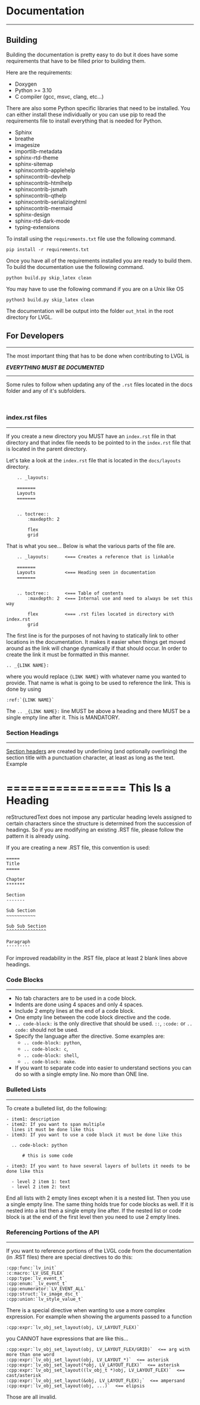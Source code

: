 # Documentation

----------------------------------------------

## Building

Building the documentation is pretty easy to do but it does have some requirements
that have to be filled prior to building them.

Here are the requirements:

* Doxygen
* Python >= 3.10
* C compiler (gcc, msvc, clang, etc...)


There are also some Python specific libraries that need to be installed.
You can either install these individually or you can use pip to read the requirements
file to install everything that is needed for Python.

* Sphinx
* breathe
* imagesize
* importlib-metadata
* sphinx-rtd-theme
* sphinx-sitemap
* sphinxcontrib-applehelp
* sphinxcontrib-devhelp
* sphinxcontrib-htmlhelp
* sphinxcontrib-jsmath
* sphinxcontrib-qthelp
* sphinxcontrib-serializinghtml
* sphinxcontrib-mermaid
* sphinx-design
* sphinx-rtd-dark-mode
* typing-extensions

To install using the `requirements.txt` file use the following command.

    pip install -r requirements.txt


Once you have all of the requirements installed you are ready to build them.
To build the documentation use the following command.

    python build.py skip_latex clean

You may have to use the following command if you are on a Unix like OS

    python3 build.py skip_latex clean

The documentation will be output into the folder `out_html` in the root directory
for LVGL.

## For Developers

---------------------------------------

The most important thing that has to be done when contributing to LVGL is


***EVERYTHING MUST BE DOCUMENTED***

--------------------------------------

Some rules to follow when updating any of the `.rst` files located in the docs
folder and any of it's subfolders.

<br/>

### index.rst files

--------------------------

If you create a new directory you MUST have an `index.rst` file in that directory
and that index file needs to be pointed to in the `index.rst` file that is located
in the parent directory.

Let's take a look at the `index.rst` file that is located in the `docs/layouts` directory.

```
    .. _layouts:

    =======
    Layouts
    =======


    .. toctree::
        :maxdepth: 2

        flex
        grid
```


That is what you see... Below is what the various parts of the file are.

```
    .. _layouts:      <=== Creates a reference that is linkable

    =======
    Layouts           <=== Heading seen in documentation
    =======


    .. toctree::      <=== Table of contents
        :maxdepth: 2  <=== Internal use and need to always be set this way

        flex          <=== .rst files located in directory with index.rst
        grid
```

The first line is for the purposes of not having to statically link to other locations
in the documentation.  It makes it easier when things get moved around as the link will
change dynamically if that should occur.  In order to create the link it must be formatted
in this manner.

    .. _{LINK NAME}:

where you would replace `{LINK NAME}` with whatever name you wanted to provide.
That name is what is going to be used to reference the link. This is done by using

    :ref:`{LINK NAME}`

The `.. _{LINK NAME}:` line MUST be above a heading and there MUST be a single empty line
after it.  This is MANDATORY.




### Section Headings

------------------------------

[Section headers](https://www.sphinx-doc.org/en/master/usage/restructuredtext/basics.html#sections)
are created by underlining (and optionally overlining) the section title with
a punctuation character, at least as long as the text.  Example

=================
This Is a Heading
=================

reStructuredText does not impose any particular heading levels assigned to certain characters since the structure is determined from the succession of headings.  So if you are modifying an existing .RST file, please follow the pattern it is already using.

If you are creating a new .RST file, this convention is used:

    =====
    Title
    =====
    
    Chapter
    *******
    
    Section
    -------
    
    Sub Section
    ~~~~~~~~~~~
    
    Sub Sub Section
    ^^^^^^^^^^^^^^^
    
    Paragraph
    '''''''''

For improved readability in the .RST file, place at least 2 blank lines above headings.




### Code Blocks

--------------------------------------------------------------

* No tab characters are to be used in a code block.
* Indents are done using 4 spaces and only 4 spaces.
* Include 2 empty lines at the end of a code block.
* One empty line between the code block directive and the code.
* `.. code-block:` is the only directive that should be used. `::`, `:code:` or `.. code:` should not be used.
* Specify the language after the directive. Some examples are:
  - `.. code-block: python`,
  - `.. code-block: c`,
  - `.. code-block: shell`,
  - `.. code-block: make`.
* If you want to separate code into easier to understand sections you can do so with a single empty line.  No more than ONE line.



### Bulleted Lists

-------------------------------------------------------------

To create a bulleted list, do the following:


    - item1: description
    - item2: If you want to span multiple
      lines it must be done like this
    - item3: If you want to use a code block it must be done like this
    
      .. code-block: python
    
          # this is some code
    
    - item3: If you want to have several layers of bullets it needs to be done like this
    
      - level 2 item 1: text
      - level 2 item 2: text

End all lists with 2 empty lines except when it is a nested list.  Then you use a single empty line.  The same thing holds true for code blocks as well.  If it is nested into a list then a single empty line after.  If the nested list or code block is at the end of the first level then you need to use 2 empty lines.




### Referencing Portions of the API

------------------------

If you want to reference portions of the LVGL code from the documentation (in .RST files) there are special directives to do this:

    :cpp:func:`lv_init`
    :c:macro:`LV_USE_FLEX`
    :cpp:type:`lv_event_t`
    :cpp:enum:`_lv_event_t`
    :cpp:enumerator:`LV_EVENT_ALL`
    :cpp:struct:`lv_image_dsc_t`
    :cpp:union:`lv_style_value_t`

There is a special directive when wanting to use a more complex expression.
For example when showing the arguments passed to a function

    :cpp:expr:`lv_obj_set_layout(obj, LV_LAYOUT_FLEX)`

you CANNOT have expressions that are like this...

    :cpp:expr:`lv_obj_set_layout(obj, LV_LAYOUT_FLEX/GRID)`  <== arg with more than one word
    :cpp:expr:`lv_obj_set_layout(obj, LV_LAYOUT_*)`  <== asterisk
    :cpp:expr:`lv_obj_set_layout(*obj, LV_LAYOUT_FLEX)`  <== asterisk
    :cpp:expr:`lv_obj_set_layout((lv_obj_t *)obj, LV_LAYOUT_FLEX)`  <== cast/asterisk
    :cpp:expr:`lv_obj_set_layout(&obj, LV_LAYOUT_FLEX);`  <== ampersand
    :cpp:expr:`lv_obj_set_layout(obj, ...)`  <== elipsis

Those are all invalid.

